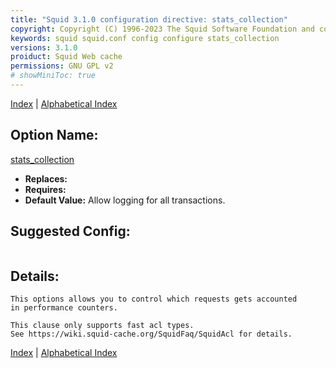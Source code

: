 ```yaml
---
title: "Squid 3.1.0 configuration directive: stats_collection"
copyright: Copyright (C) 1996-2023 The Squid Software Foundation and contributors
keywords: squid squid.conf config configure stats_collection
versions: 3.1.0
proiduct: Squid Web cache
permissions: GNU GPL v2
# showMiniToc: true
---
```

[Index](index#toc_stats_collection) | [Alphabetical Index](index_all#toc_stats_collection)

## Option Name:
[stats_collection](#stats_collection)
 * **Replaces:** 
 * **Requires:** 
 * **Default Value:** Allow logging for all transactions.


## Suggested Config:
```plaintext

```

## Details:

	This options allows you to control which requests gets accounted
	in performance counters.

	This clause only supports fast acl types.
	See https://wiki.squid-cache.org/SquidFaq/SquidAcl for details.



[Index](index#toc_stats_collection) | [Alphabetical Index](index_all#toc_stats_collection)

